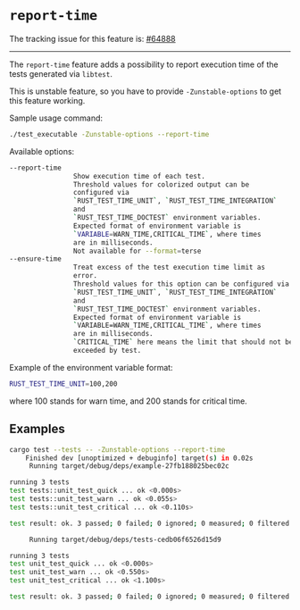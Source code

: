 # `report-time`

The tracking issue for this feature is: [#64888]

[#64888]: https://github.com/rust-lang/rust/issues/64888

------------------------

The `report-time` feature adds a possibility to report execution time of the
tests generated via `libtest`.

This is unstable feature, so you have to provide `-Zunstable-options` to get
this feature working.

Sample usage command:

```sh
./test_executable -Zunstable-options --report-time
```

Available options:

```sh
--report-time
                Show execution time of each test.
                Threshold values for colorized output can be
                configured via
                `RUST_TEST_TIME_UNIT`, `RUST_TEST_TIME_INTEGRATION`
                and
                `RUST_TEST_TIME_DOCTEST` environment variables.
                Expected format of environment variable is
                `VARIABLE=WARN_TIME,CRITICAL_TIME`, where times
                are in milliseconds.
                Not available for --format=terse
--ensure-time
                Treat excess of the test execution time limit as
                error.
                Threshold values for this option can be configured via
                `RUST_TEST_TIME_UNIT`, `RUST_TEST_TIME_INTEGRATION`
                and
                `RUST_TEST_TIME_DOCTEST` environment variables.
                Expected format of environment variable is
                `VARIABLE=WARN_TIME,CRITICAL_TIME`, where times
                are in milliseconds.
                `CRITICAL_TIME` here means the limit that should not be
                exceeded by test.
```

Example of the environment variable format:

```sh
RUST_TEST_TIME_UNIT=100,200
```

where 100 stands for warn time, and 200 stands for critical time.

## Examples

```sh
cargo test --tests -- -Zunstable-options --report-time
    Finished dev [unoptimized + debuginfo] target(s) in 0.02s
     Running target/debug/deps/example-27fb188025bec02c

running 3 tests
test tests::unit_test_quick ... ok <0.000s>
test tests::unit_test_warn ... ok <0.055s>
test tests::unit_test_critical ... ok <0.110s>

test result: ok. 3 passed; 0 failed; 0 ignored; 0 measured; 0 filtered out

     Running target/debug/deps/tests-cedb06f6526d15d9

running 3 tests
test unit_test_quick ... ok <0.000s>
test unit_test_warn ... ok <0.550s>
test unit_test_critical ... ok <1.100s>

test result: ok. 3 passed; 0 failed; 0 ignored; 0 measured; 0 filtered out
```
